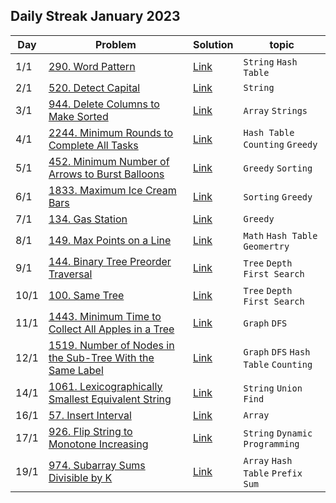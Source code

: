 ## Daily Streak January 2023
|Day|Problem|Solution|topic|
|---|-------|--------|-----|
|1/1|[290. Word Pattern](https://leetcode.com/problems/word-pattern/)|[Link](./290-word_pattern.cpp)|`String` `Hash Table`|
|2/1|[520. Detect Capital](https://leetcode.com/problems/detect-capital/)|[Link](./520-detect_capital.cpp)|`String`|
|3/1|[944. Delete Columns to Make Sorted](https://leetcode.com/problems/delete-columns-to-make-sorted/)|[Link](./944-delete_columns_to_make_sorted.cpp)|`Array` `Strings`|
|4/1|[2244. Minimum Rounds to Complete All Tasks](https://leetcode.com/problems/minimum-rounds-to-complete-all-tasks/)|[Link](./2244-minimum_rounds_to_complete_all_tasks.cpp)|`Hash Table` `Counting` `Greedy`|
|5/1|[452. Minimum Number of Arrows to Burst Balloons](https://leetcode.com/problems/minimum-number-of-arrows-to-burst-balloons/)|[Link](./452-minimum_number_of_arrows_to_burst_ballons.cpp)|`Greedy` `Sorting`|
|6/1|[1833. Maximum Ice Cream Bars](https://leetcode.com/problems/maximum-ice-cream-bars/)|[Link](./1833-max_ice_cream_bars.cpp)|`Sorting` `Greedy`|
|7/1|[134. Gas Station](https://leetcode.com/problems/gas-station/)|[Link](./134-gas_station.cpp)|`Greedy`|
|8/1|[149. Max Points on a Line](https://leetcode.com/problems/max-points-on-a-line/)|[Link](./149-max_points_on_a_line.cpp)|`Math` `Hash Table` `Geomertry`|
|9/1|[144. Binary Tree Preorder Traversal](https://leetcode.com/problems/binary-tree-preorder-traversal/)|[Link](./144-binary_tree_preorder_traversal.cpp)|`Tree` `Depth First Search`|
|10/1|[100. Same Tree](https://leetcode.com/problems/same-tree/)|[Link](./100-same_tree.cpp)|`Tree` `Depth First Search`|
|11/1|[1443. Minimum Time to Collect All Apples in a Tree](https://leetcode.com/problems/minimum-time-to-collect-all-apples-in-a-tree/)|[Link](./1443-minimum_time_to_collect_all_apples_in_a_tree.cpp)|`Graph` `DFS`|
|12/1|[1519. Number of Nodes in the Sub-Tree With the Same Label](https://leetcode.com/problems/number-of-nodes-in-the-sub-tree-with-the-same-label/)|[Link](./1519-number_of_nodes_in_the_sub_tree_with_the_same_label.cpp)|`Graph` `DFS` `Hash Table` `Counting`|
|14/1|[1061. Lexicographically Smallest Equivalent String](https://leetcode.com/problems/lexicographically-smallest-equivalent-string/)|[Link](./1061-lexicographically_smallest_equivalent_string.cpp)|`String` `Union Find`|
|16/1|[57. Insert Interval](https://leetcode.com/problems/insert-interval/)|[Link](./57-insert_interval.cpp)|`Array`|
|17/1|[926. Flip String to Monotone Increasing](https://leetcode.com/problems/flip-string-to-monotone-increasing/)|[Link](./926-flib_string_to_monotone_increasing.cpp)|`String` `Dynamic Programming`|
|19/1|[974. Subarray Sums Divisible by K](https://leetcode.com/problems/subarray-sums-divisible-by-k/)|[Link](./974-subarray_sums_divisible_by_k.cpp)|`Array` `Hash Table` `Prefix Sum`|